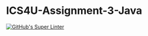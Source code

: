 # ICS4U-Assignment-3-Java
[![GitHub's Super Linter](https://github.com/Myles-Trump/ICS4U-Assignment-3-Java/workflows/GitHub's%20Super%20Linter/badge.svg)](https://github.com/Myles-Trump/ICS4U-Assignment-3-Java/actions)
